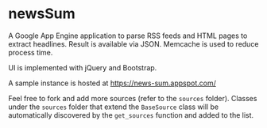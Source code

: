 # newsSum

A Google App Engine application to parse RSS feeds and HTML pages to extract
headlines.  Result is available via JSON. Memcache is used to reduce process
time.

UI is implemented with jQuery and Bootstrap.

A sample instance is hosted at https://news-sum.appspot.com/

Feel free to fork and add more sources (refer to the `sources` folder).
Classes under the `sources` folder that extend the `BaseSource` class will
be automatically discovered by the `get_sources` function and added to the
list.
